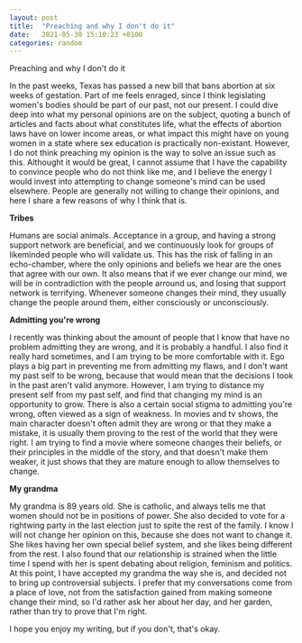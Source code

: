 ```yaml
---
layout: post
title:  "Preaching and why I don't do it"
date:   2021-05-30 15:10:23 +0100
categories: random
---
```


Preaching and why I don't do it

In the past weeks, Texas has passed a new bill that bans abortion at six weeks of gestation. Part of me feels enraged, since I think legislating women's bodies should be part of our past, not our present. I could dive deep into what my personal opinions are on the subject, quoting a bunch of articles and facts about what constitutes life, what the effects of abortion laws have on lower income areas, or what impact this might have on young women in a state where sex education is practically non-existant. 
However, I do not think preaching my opinion is the way to solve an issue such as this. Althought it would be great, I cannot assume that I have the capability to convince people who do not think like me, and I believe the energy I would invest into attempting to change someone's mind can be used elsewhere. People are generally not willing to change their opinions, and here I share a few reasons of why I think that is.

**Tribes**

Humans are social animals. Acceptance in a group, and having a strong support network are beneficial, and we continuously look for groups of likeminded people who will validate us. This has the risk of falling in an echo-chamber, where the only opinions and beliefs we hear are the ones that agree with our own.  It also means that if we ever change our mind, we will be in contradiction with the people arround us, and losing that support network is terrifying. Whenever someone changes their mind, they usually change the people around them, either consciously or unconsciously.

**Admitting you're wrong**

I recently was thinking about the amount of people that I know that have no problem admitting they are wrong, and it is probably a handful. I also find it really hard sometimes, and I am trying to be more comfortable with it. Ego plays a big part in preventing me from admitting my flaws, and I don't want my past self to be wrong, because that would mean that the decisions I took in the past aren't valid anymore. However, I am trying to distance my present self from my past self, and find that changing my mind is an opportunity to grow. 
There is also a certain social stigma to admitting you're wrong, often viewed as a sign of weakness. In movies and tv shows, the main character doesn't often admit they are wrong or that they make a mistake, it is usually them proving to the rest of the world that they were right. I am trying to find a movie where someone changes their beliefs, or their principles in the middle of the story, and that doesn't make them weaker, it just shows that they are mature enough to allow themselves to change.

**My grandma**

My grandma is 89 years old. She is catholic, and always tells me that women should not be in positions of power. She also decided to vote for a rightwing party in the last election just to spite the rest of the family. I know I will not change her opinion on this, because she does not want to change it. She likes having her own special belief system, and she likes being different from the rest. I also found that our relationship is strained when the little time I spend with her is spent debating about religion, feminism and politics. At this point, I have accepted my grandma the way she is, and decided not to bring up controversial subjects. I prefer that my conversations come from a place of love, not from the satisfaction gained from making someone change their mind, so I'd rather ask her about her day, and her garden, rather than try to prove that I'm right.


 I hope you enjoy my writing, but if you don't, that's okay.
